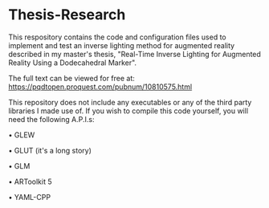 # Thesis-Research
This respository contains the code and configuration files used to implement and test an inverse lighting method for augmented reality described in my master's thesis, "Real-Time Inverse Lighting for Augmented Reality Using a Dodecahedral Marker".

The full text can be viewed for free at:  https://pqdtopen.proquest.com/pubnum/10810575.html

This repository does not include any executables or any of the third party libraries I made use of.  If you wish to compile this code yourself, you will need the following A.P.I.s:
 
 • GLEW
 
 • GLUT (it's a long story)
 
 • GLM
 
 • ARToolkit 5
 
 • YAML-CPP
